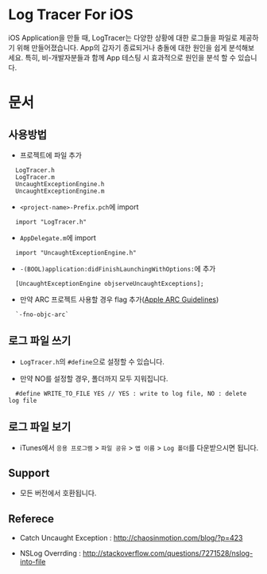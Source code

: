 # Log Tracer For iOS
iOS Application을 만들 때, LogTracer는 다양한 상황에 대한 로그들을 파일로 제공하기 위해 만들어졌습니다. App의 갑자기 종료되거나 충돌에 대한 원인을 쉽게 분석해보세요. 특히, 비-개발자분들과 함께 App 테스팅 시 효과적으로 원인을 분석 할 수 있습니다.

# 문서

## 사용방법

- 프로젝트에 파일 추가
```
  LogTracer.h
  LogTracer.m
  UncaughtExceptionEngine.h
  UncaughtExceptionEngine.m
```

- `<project-name>-Prefix.pch`에 import
```
  import "LogTracer.h"
```

- `AppDelegate.m`에 import
```
  import "UncaughtExceptionEngine.h"
```

- `-(BOOL)application:didFinishLaunchingWithOptions:`에 추가
```
  [UncaughtExceptionEngine objserveUncaughtExceptions];
```

- 만약 ARC 프로젝트 사용할 경우 flag 추가([Apple ARC Guidelines](http://developer.apple.com/library/mac/#releasenotes/ObjectiveC/RN-TransitioningToARC/Introduction/Introduction.html))
```
  `-fno-objc-arc`
```


## 로그 파일 쓰기

- `LogTracer.h`의 `#define`으로 설정할 수 있습니다.

- 만약 NO를 설정할 경우, 폴더까지 모두 지워집니다.

```objc
  #define WRITE_TO_FILE YES // YES : write to log file, NO : delete log file
```

## 로그 파일 보기

- iTunes에서 `응용 프로그램` > `파일 공유` > `앱 이름` > `Log 폴더`를 다운받으시면 됩니다.

## Support

- 모든 버전에서 호환됩니다.

## Referece

- Catch Uncaught Exception : http://chaosinmotion.com/blog/?p=423

- NSLog Overrding : http://stackoverflow.com/questions/7271528/nslog-into-file
